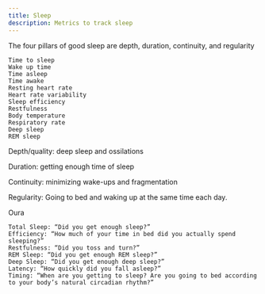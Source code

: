```yaml
---
title: Sleep
description: Metrics to track sleep
---
```


The four pillars of good sleep are depth, duration, continuity, and regularity

```
Time to sleep
Wake up time
Time asleep
Time awake
Resting heart rate
Heart rate variability
Sleep efficiency
Restfulness
Body temperature
Respiratory rate
Deep sleep
REM sleep
```

Depth/quality: deep sleep and ossilations

Duration: getting enough time of sleep

Continuity: minimizing wake-ups and fragmentation

Regularity: Going to bed and waking up at the same time each day.

Oura

```
Total Sleep: “Did you get enough sleep?”
Efficiency: “How much of your time in bed did you actually spend sleeping?”
Restfulness: “Did you toss and turn?”
REM Sleep: “Did you get enough REM sleep?”
Deep Sleep: “Did you get enough deep sleep?”
Latency: “How quickly did you fall asleep?”
Timing: “When are you getting to sleep? Are you going to bed according to your body’s natural circadian rhythm?”
```
